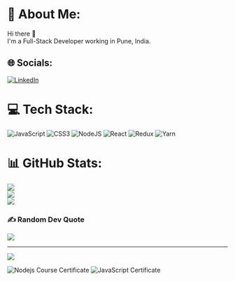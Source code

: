 # 💫 About Me:
Hi there 👋<br>I'm a Full-Stack Developer working in Pune, India.


## 🌐 Socials:
[![LinkedIn](https://img.shields.io/badge/LinkedIn-%230077B5.svg?logo=linkedin&logoColor=white)](https://linkedin.com/in/bhagyashri-k-015183167) 

# 💻 Tech Stack:
![JavaScript](https://img.shields.io/badge/javascript-%23323330.svg?style=for-the-badge&logo=javascript&logoColor=%23F7DF1E) ![CSS3](https://img.shields.io/badge/css3-%231572B6.svg?style=for-the-badge&logo=css3&logoColor=white) ![NodeJS](https://img.shields.io/badge/node.js-6DA55F?style=for-the-badge&logo=node.js&logoColor=white) ![React](https://img.shields.io/badge/react-%2320232a.svg?style=for-the-badge&logo=react&logoColor=%2361DAFB) ![Redux](https://img.shields.io/badge/redux-%23593d88.svg?style=for-the-badge&logo=redux&logoColor=white) ![Yarn](https://img.shields.io/badge/yarn-%232C8EBB.svg?style=for-the-badge&logo=yarn&logoColor=white)
# 📊 GitHub Stats:
![](https://github-readme-stats.vercel.app/api?username=khairnarbhagyashree&theme=dark&hide_border=false&include_all_commits=true&count_private=true)<br/>
![](https://github-readme-streak-stats.herokuapp.com/?user=khairnarbhagyashree&theme=dark&hide_border=false)<br/>
![](https://github-readme-stats.vercel.app/api/top-langs/?username=khairnarbhagyashree&theme=dark&hide_border=false&include_all_commits=true&count_private=true&layout=compact)

### ✍️ Random Dev Quote
![](https://quotes-github-readme.vercel.app/api?type=horizontal&theme=radical)

---
[![](https://visitcount.itsvg.in/api?id=khairnarbhagyashree&icon=0&color=0)](https://visitcount.itsvg.in)

![Nodejs Course Certificate](https://github.com/khairnarbhagyashree/khairnarbhagyashree/assets/126438529/de127b5a-1a90-42f2-868e-a0a1c7f3fae1)
![JavaScript Certificate](https://github.com/khairnarbhagyashree/khairnarbhagyashree/assets/126438529/0a9d14db-d41f-47af-814d-53671102cf76)


